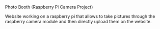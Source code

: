 Photo Booth
(Raspberry Pi Camera Project)

Website working on a raspberry pi that allows to take pictures through the raspberry camera module and then directly upload them on the website. 
